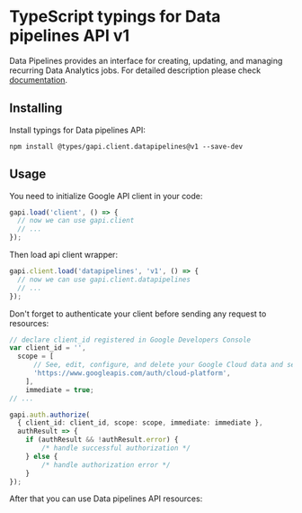# TypeScript typings for Data pipelines API v1

Data Pipelines provides an interface for creating, updating, and managing recurring Data Analytics jobs.
For detailed description please check [documentation](https://cloud.google.com/dataflow/docs/guides/data-pipelines).

## Installing

Install typings for Data pipelines API:

```
npm install @types/gapi.client.datapipelines@v1 --save-dev
```

## Usage

You need to initialize Google API client in your code:

```typescript
gapi.load('client', () => {
  // now we can use gapi.client
  // ...
});
```

Then load api client wrapper:

```typescript
gapi.client.load('datapipelines', 'v1', () => {
  // now we can use gapi.client.datapipelines
  // ...
});
```

Don't forget to authenticate your client before sending any request to resources:

```typescript
// declare client_id registered in Google Developers Console
var client_id = '',
  scope = [ 
      // See, edit, configure, and delete your Google Cloud data and see the email address for your Google Account.
      'https://www.googleapis.com/auth/cloud-platform',
    ],
    immediate = true;
// ...

gapi.auth.authorize(
  { client_id: client_id, scope: scope, immediate: immediate },
  authResult => {
    if (authResult && !authResult.error) {
        /* handle successful authorization */
    } else {
        /* handle authorization error */
    }
});
```

After that you can use Data pipelines API resources:

```typescript
```
